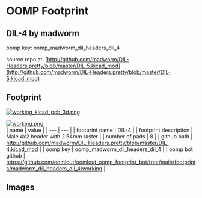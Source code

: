 # OOMP Footprint  
## DIL-4  by madworm  
  
oomp key: oomp_madworm_dil_headers_dil_4  
  
source repo at: [http://github.com/madworm/DIL-Headers.pretty/blob/master/DIL-5.kicad_mod](http://github.com/madworm/DIL-Headers.pretty/blob/master/DIL-5.kicad_mod)  
## Footprint  
  
[![working_kicad_pcb_3d.png](working_kicad_pcb_3d_600.png)](working_kicad_pcb_3d.png)  
  
[![working.png](working_600.png)](working.png)  
| name | value | 
| --- | --- | 
| footprint name | DIL-4 | 
| footprint description | Male 4x2 header with 2.54mm raster | 
| number of pads | 8 | 
| github path | http://github.com/madworm/DIL-Headers.pretty/blob/master/DIL-4.kicad_mod | 
| oomp key | oomp_madworm_dil_headers_dil_4 | 
| oomp bot github | https://github.com/oomlout/oomlout_oomp_footprint_bot/tree/main/footprints/madworm_dil_headers_dil_4/working | 
## Images  
